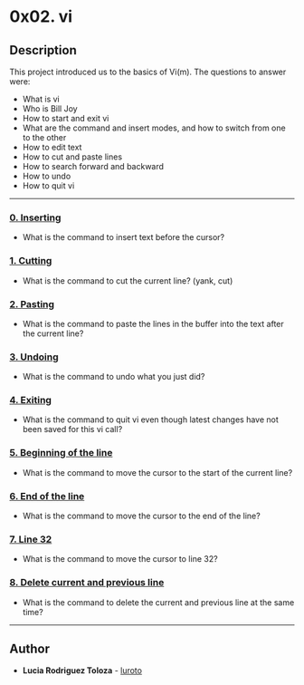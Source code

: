 # 0x02. vi

## Description
This project introduced us to the basics of Vi(m). The questions to answer were:

* What is vi
* Who is Bill Joy
* How to start and exit vi
* What are the command and insert modes, and how to switch from one to the other
* How to edit text
* How to cut and paste lines
* How to search forward and backward
* How to undo
* How to quit vi

---

### [0. Inserting](./0-inserting)
* What is the command to insert text before the cursor?


### [1. Cutting](./1-cutting)
* What is the command to cut the current line? (yank, cut)


### [2. Pasting](./2-pasting)
* What is the command to paste the lines in the buffer into the text after the current line?


### [3. Undoing](./3-undoing)
* What is the command to undo what you just did?


### [4. Exiting](./4-exiting)
* What is the command to quit vi even though latest changes have not been saved for this vi call?


### [5. Beginning of the line](./5-beginning_line)
* What is the command to move the cursor to the start of the current line?


### [6. End of the line](./6-end_line)
* What is the command to move the cursor to the end of the line?


### [7. Line 32](./100-move_to_line)
* What is the command to move the cursor to line 32?


### [8. Delete current and previous line](./101-delete_line)
* What is the command to delete the current and previous line at the same time?

---

## Author
* **Lucia Rodriguez Toloza** - [luroto](https://github.com/luroto)

